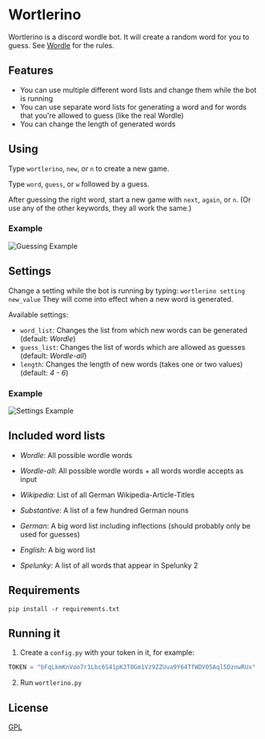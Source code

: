 # Wortlerino

Wortlerino is a discord wordle bot. It will create a random word for you to guess. See [Wordle](https://www.powerlanguage.co.uk/wordle/) for the rules.

## Features

- You can use multiple different word lists and change them while the bot is running
- You can use separate word lists for generating a word and for words that you're allowed to guess (like the real Wordle)
- You can change the length of generated words

## Using

Type `wortlerino`, `new`, or `n` to create a new game.

Type `word`, `guess`, or `w` followed by a guess.

After guessing the right word, start a new game with `next`, `again`, or `n`. (Or use any of the other keywords, they all work the same.)

### Example

![Guessing Example](https://user-images.githubusercontent.com/29143981/152344303-a73410b3-ec3f-49cb-835e-8fb2d9ef36e6.png)

## Settings

Change a setting while the bot is running by typing: `wortlerino setting new_value`
They will come into effect when a new word is generated.

Available settings:

- `word_list`: Changes the list from which new words can be generated (default: _Wordle_)
- `guess_list`: Changes the list of words which are allowed as guesses (default: _Wordle-all_)
- `length`: Changes the length of new words (takes one or two values) (default: _4 - 6_)

### Example

![Settings Example](https://user-images.githubusercontent.com/29143981/152359584-476dbc9d-9a37-4a36-995d-2db91c11a25f.png)

## Included word lists

- _Wordle_: All possible wordle words

- _Wordle-all_: All possible wordle words + all words wordle accepts as input

- _Wikipedia_: List of all German Wikipedia-Article-Titles

- _Substantive_: A list of a few hundred German nouns

- _German_: A big word list including inflections (should probably only be used for guesses)

- _English_: A big word list

- _Spelunky_: A list of all words that appear in Spelunky 2

## Requirements

```
pip install -r requirements.txt
```

## Running it

1. Create a `config.py` with your token in it, for example:

```python
TOKEN = "bFqLkmKnVoo7r1Lbc6S41pK3T0Gm1Vz9ZZUua9Y64TfWDV05Aql5DznwRUx"
```

2. Run `wortlerino.py`

## License

[GPL](https://choosealicense.com/licenses/gpl-3.0/)
